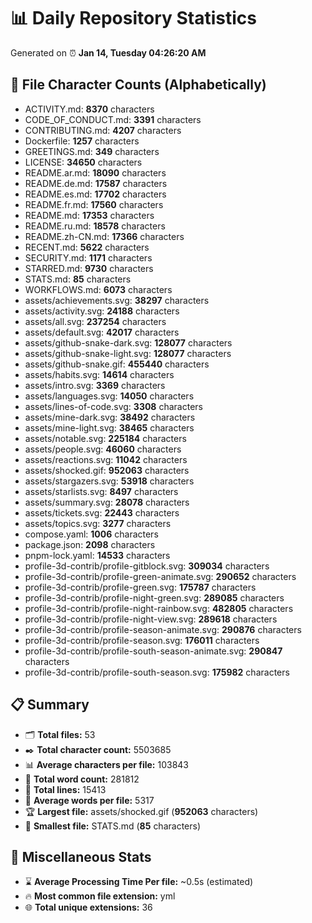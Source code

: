 # 📊 Daily Repository Statistics
Generated on ⏰ **Jan 14, Tuesday 04:26:20 AM**

## 📂 File Character Counts (Alphabetically)
- ACTIVITY.md: **8370** characters
- CODE_OF_CONDUCT.md: **3391** characters
- CONTRIBUTING.md: **4207** characters
- Dockerfile: **1257** characters
- GREETINGS.md: **349** characters
- LICENSE: **34650** characters
- README.ar.md: **18090** characters
- README.de.md: **17587** characters
- README.es.md: **17702** characters
- README.fr.md: **17560** characters
- README.md: **17353** characters
- README.ru.md: **18578** characters
- README.zh-CN.md: **17366** characters
- RECENT.md: **5622** characters
- SECURITY.md: **1171** characters
- STARRED.md: **9730** characters
- STATS.md: **85** characters
- WORKFLOWS.md: **6073** characters
- assets/achievements.svg: **38297** characters
- assets/activity.svg: **24188** characters
- assets/all.svg: **237254** characters
- assets/default.svg: **42017** characters
- assets/github-snake-dark.svg: **128077** characters
- assets/github-snake-light.svg: **128077** characters
- assets/github-snake.gif: **455440** characters
- assets/habits.svg: **14614** characters
- assets/intro.svg: **3369** characters
- assets/languages.svg: **14050** characters
- assets/lines-of-code.svg: **3308** characters
- assets/mine-dark.svg: **38492** characters
- assets/mine-light.svg: **38465** characters
- assets/notable.svg: **225184** characters
- assets/people.svg: **46060** characters
- assets/reactions.svg: **11042** characters
- assets/shocked.gif: **952063** characters
- assets/stargazers.svg: **53918** characters
- assets/starlists.svg: **8497** characters
- assets/summary.svg: **28078** characters
- assets/tickets.svg: **22443** characters
- assets/topics.svg: **3277** characters
- compose.yaml: **1006** characters
- package.json: **2098** characters
- pnpm-lock.yaml: **14533** characters
- profile-3d-contrib/profile-gitblock.svg: **309034** characters
- profile-3d-contrib/profile-green-animate.svg: **290652** characters
- profile-3d-contrib/profile-green.svg: **175787** characters
- profile-3d-contrib/profile-night-green.svg: **289085** characters
- profile-3d-contrib/profile-night-rainbow.svg: **482805** characters
- profile-3d-contrib/profile-night-view.svg: **289618** characters
- profile-3d-contrib/profile-season-animate.svg: **290876** characters
- profile-3d-contrib/profile-season.svg: **176011** characters
- profile-3d-contrib/profile-south-season-animate.svg: **290847** characters
- profile-3d-contrib/profile-south-season.svg: **175982** characters

## 📋 Summary
- 🗂️ **Total files:** 53
- ✒️ **Total character count:** 5503685
- 📊 **Average characters per file:** 103843
- 📝 **Total word count:** 281812
- 🧾 **Total lines:** 15413
- 📐 **Average words per file:** 5317
- 🏆 **Largest file:** assets/shocked.gif (**952063** characters)
- 🥉 **Smallest file:** STATS.md (**85** characters)

## 🌟 Miscellaneous Stats
- ⌛ **Average Processing Time Per file:** ~0.5s (estimated)
- 🔥 **Most common file extension:** yml
- 🌐 **Total unique extensions:** 36
